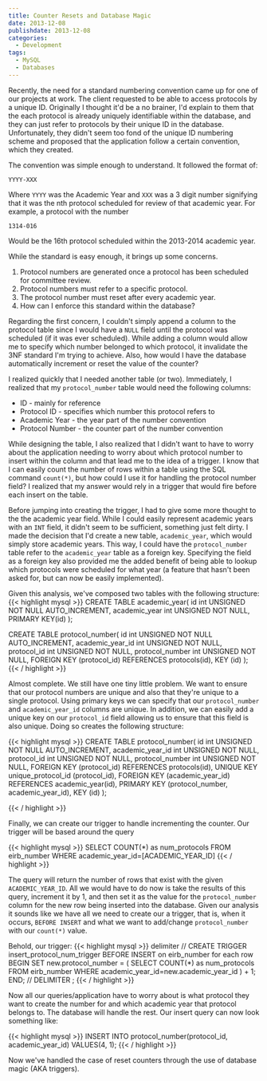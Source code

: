 ```yaml
---
title: Counter Resets and Database Magic
date: 2013-12-08
publishdate: 2013-12-08
categories:
  - Development
tags:
  - MySQL
  - Databases
---
```


Recently, the need for a standard numbering convention came up for one of our projects at work. The client 
requested to be able to access protocols by a unique ID. Originally I thought it'd be a no brainer, I'd explain 
to them that the each protocol is already uniquely identifiable within the database, and they can just refer to 
protocols by their unique ID in the database. Unfortunately, they didn't seem too fond of the unique ID numbering 
scheme and proposed that the application follow a certain convention, which they created.

The convention was simple enough to understand. It followed the format of:
    
    YYYY-XXX

Where `YYYY` was the Academic Year and `XXX` was a 3 digit number signifying that it was the nth protocol 
scheduled for review of that academic year. For example, a protocol with the number

    1314-016

Would be the 16th protocol scheduled within the 2013-2014 academic year.

While the standard is easy enough, it brings up some concerns.

1. Protocol numbers are generated once a protocol has been scheduled for committee review.
2. Protocol numbers must refer to a specific protocol.
3. The protocol number must reset after every academic year.
4. How can I enforce this standard within the database?

Regarding the first concern, I couldn't simply append a column to the protocol table since I would have a `NULL` 
field until the protocol was scheduled (if it was ever scheduled). While adding a column would allow me to specify
which number belonged to which protocol, it invalidate the 3NF standard I'm trying to achieve. Also, how 
would I have the database automatically increment or reset the value of the counter?

I realized quickly that I needed another table (or two). Immediately, I realized that my `protocol_number` 
table would need the following columns:

* ID - mainly for reference
* Protocol ID - specifies which number this protocol refers to
* Academic Year - the year part of the number convention
* Protocol Number - the counter part of the number convention

While designing the table, I also realized that I didn't want to have to worry about the application needing to 
worry about which protocol number to insert within the column and that lead me to the idea of a trigger. I know 
that I can easily count the number of rows within a table using the SQL command `count(*)`, but how could I use 
it for handling the protocol number field? I realized that my answer would rely in a trigger that would fire 
before each insert on the table.

Before jumping into creating the trigger, I had to give some more thought to the the academic year field. While 
I could easily represent academic years with an `INT` field, it didn't seem to be sufficient, something just felt 
dirty. I made the decision that I'd create a new table, `academic_year`, which would simply store academic years. 
This way, I could have the `protocol_number` table refer to the `academic_year` table as a foreign key.
Specifying the field as a foreign key also provided me the added benefit of being able to lookup which protocols
were scheduled for what year (a feature that hasn't been asked for, but can now be easily implemented).

Given this analysis, we've composed two tables with the following structure:
{{< highlight mysql >}}
CREATE TABLE academic_year(
	id int UNSIGNED NOT NULL AUTO_INCREMENT,
	academic_year int UNSIGNED NOT NULL,
	PRIMARY KEY(id)
);

CREATE TABLE protocol_number(
	id int UNSIGNED NOT NULL AUTO_INCREMENT,
	academic_year_id int UNSIGNED NOT NULL,
	protocol_id int UNSIGNED NOT NULL,
	protocol_number int UNSIGNED NOT NULL,
	FOREIGN KEY (protocol_id) REFERENCES protocols(id),
    KEY (id)
);
{{< / highlight >}}

Almost complete. We still have one tiny little problem. We want to ensure that our protocol numbers are unique 
and also that they're unique to a single protocol. Using primary keys we can specify that our `protocol_number` 
and `academic_year_id` columns are unique. In addition, we can easily add a unique key on our `protocol_id` field 
allowing us to ensure that this field is also unique. Doing so creates the following structure:

{{< highlight mysql >}}
CREATE TABLE protocol_number(
	id int UNSIGNED NOT NULL AUTO_INCREMENT,
	academic_year_id int UNSIGNED NOT NULL,
	protocol_id int UNSIGNED NOT NULL,
	protocol_number int UNSIGNED NOT NULL,
	FOREIGN KEY (protocol_id) REFERENCES protocols(id),
	UNIQUE KEY unique_protocol_id (protocol_id),
	FOREIGN KEY (academic_year_id) REFERENCES academic_year(id),
	PRIMARY KEY (protocol_number, academic_year_id),
	KEY (id)
);

{{< / highlight >}}

Finally, we can create our trigger to handle incrementing the counter. Our trigger will be based around the query

{{< highlight mysql >}}
SELECT COUNT(*) as num_protocols 
FROM eirb_number 
WHERE academic_year_id=[ACADEMIC_YEAR_ID]
{{< / highlight >}}

The query will return the number of rows that exist with the given `ACADEMIC_YEAR_ID`. All we would have to do 
now is take the results of this query, increment it by 1, and then set it as the value for the 
`protocol_number` column for the new row being inserted into the database. Given our analysis it sounds like 
we have all we need to create our a trigger, that is, when it occurs, `BEFORE INSERT` and  what we want to 
add/change `protocol_number` with our `count(*)` value.

Behold, our trigger:
{{< highlight mysql >}}
delimiter //
CREATE TRIGGER insert_protocol_num_trigger 
BEFORE INSERT on eirb_number
for each row
BEGIN
	SET new.protocol_number = (
		SELECT COUNT(*) as num_protocols 
		FROM eirb_number 
		WHERE academic_year_id=new.academic_year_id
	) + 1;
END; //
DELIMITER ;
{{< / highlight >}}

Now all our queries/application have to worry about is what protocol they want to create the number for and 
which academic year that protocol belongs to. The database will handle the rest. Our insert query can now look 
something like:

{{< highlight mysql >}}
INSERT INTO protocol_number(protocol_id, academic_year_id) VALUES(4, 1);
{{< / highlight >}}

Now we've handled the case of reset counters through the use of database magic (AKA triggers).

<!---
 Protocols can also have renewals and 
revisions, which would follow a similar format, just with certain extensions. If the protocol from the previous 
example was renewed for another year, then the renewed protocol would have the number:

    1314-016-a

The appended letters `a-z` would sig
-->
